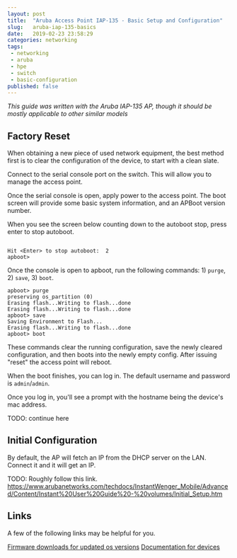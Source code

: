 ```yaml
---
layout: post
title:  "Aruba Access Point IAP-135 - Basic Setup and Configuration"
slug:   aruba-iap-135-basics
date:   2019-02-23 23:58:29
categories: networking
tags: 
 - networking
 - aruba
 - hpe
 - switch
 - basic-configuration
published: false
---
```


_This guide was written with the Aruba IAP-135 AP, though it should be mostly applicable to other 
similar models_

## Factory Reset

When obtaining a new piece of used network equipment, the best method first is to clear the 
configuration of the device, to start with a clean slate.

Connect to the serial console port on the switch. This will allow you to manage the access point.

Once the serial console is open, apply power to the access point. The boot screen will provide some 
basic system information, and an APBoot version number.

When you see the screen below counting down to the autoboot stop, press enter to stop autoboot.

```

Hit <Enter> to stop autoboot:  2
apboot>
```

Once the console is open to apboot, run the following commands: 1) `purge`, 2) `save`, 3) `boot`.

```
apboot> purge
preserving os_partition (0)
Erasing flash...Writing to flash...done
Erasing flash...Writing to flash...done
apboot> save
Saving Environment to Flash...
Erasing flash...Writing to flash...done
apboot> boot
```

These commands clear the running configuration, save the newly cleared configuration, and then 
boots into the newly empty config. After issuing "reset" the access point will reboot.

When the boot finishes, you can log in. The default username and password is `admin`/`admin`.

Once you log in, you'll see a prompt with the hostname being the device's mac address.

TODO: continue here

## Initial Configuration

By default, the AP will fetch an IP from the DHCP server on the LAN. Connect it and it will get an IP.


TODO: Roughly follow this link.
https://www.arubanetworks.com/techdocs/InstantWenger_Mobile/Advanced/Content/Instant%20User%20Guide%20-%20volumes/Initial_Setup.htm

## Links
A few of the following links may be helpful for you.

[Firmware downloads for updated os versions](http://support.arubanetworks.com/LifetimeWarrantySoftware/tabid/121/DMXModule/661/EntryId/21998/Default.aspx)
[Documentation for devices](http://h17007.www1.hpe.com/us/en/networking/library/index.aspx)
